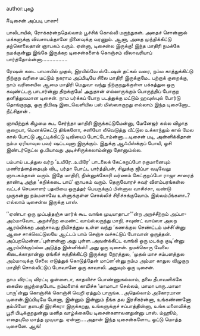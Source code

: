 author:புகழ்

#டிசைன் அப்படி பாஸு!

பாலிடாயில், ரோக்கர்ன்றதெல்லாம் பூச்சிக் கொல்லி மருந்துகள். அதைச் சொன்னால் மக்களுக்கு விவசாயம்தானே நினைவுக்கு வரணும். ஆனா, அதை முந்திக்கிட்டு தற்கொலைதான் ஞாபகம் வரும். ஏன்னா, டிசைன்ல இருக்கு! இந்த மாதிரி நமக்கே நமக்குன்னு இங்கே இருக்கற டிசைன்களைக் கொஞ்சம் விலாவரியாப் பார்த்தோம்ன்னா.................

ரேஷன் கடை பாமாயில் முதல், இரயில்வே ஸ்டேஷன் தட்கல் வரை, நம்ம காத்துக்கிட்டு நிற்குற வரிசை மட்டும் நகராம அப்பிடியே சிலை மாதிரி இருக்குமே.. பற்றாக் குறைக்கு, நாம் வரிசையில ஆமை மாதிரி மெதுவா வந்து நிற்குறதுக்குள்ள பக்கத்துல ஒரு கவுண்ட்டரு பாடார்ன்னு திறக்குமே! அதுதான் எல்லாருக்கும் பொருந்திப் போகுற தனித்துவமான டிசைன். நாம பர்க்கப் போற படத்துக்கு மட்டும் ஹவுஸ்புல் போர்டு தொங்குறது, ஒரு நிமிஷ இடைவெளியில பஸ் மிஸ்ஸாகுறது எல்லாம் இந்த டிசைனோட நீட்சிதான் .

ஞாயிற்றுக் கிழமை கூட சேர்ந்தா மாதிரி இருக்கட்டுமேன்னு, மேனேஜர் கல்ல விழாத குறையா, மெனக்கெட்டு திங்களோ, சனியோ லீவெடுத்து வீட்டுல உக்காந்தும் கால் மேல கால் போட்டு ஆட்டிக்கிட்டு டிவியைப் போட்டோம்ன்னா....டிசைன் படி, அன்னிக்கிதான் நம்ம ஏரியாவுல பவர் ஷட்டவுனா இருக்கும். இதுக்கு ஆஃபீஸ்க்குப் போயி, ஓசி இண்டர்நெட்ல ஓ.பியாவது அடிச்சிருக்கலாம்ன்னு தோனும்ல்ல.

பம்பாய் படத்துல வர்ற  ‘உயிரே..உயிரே’ பாடலைக் கேட்கறப்போ ரகுமானையும் மணிரத்னத்தையும் விட, பர்தா போட்ட பார்த்திபன், சிலுக்கு ஜிப்பா வடிவேலு ஞாபகம்தான் வரும். இதே மாதிரி, நின்னுக்கோரி வர்ணம் கேட்குறப்போ ராஜா சாரைத் தாண்டி அந்த ’கறிக்கடை பாய்’ ஞாபகம் வரும். தெருவோரச் சுவர் விளம்பரங்கள்ல வட்டச் செயலாளர் பதவியை ஒருத்தர் பெயருக்குப் பின்னால வாசிச்சா, வண்டு முருகன்னு நம்மளாவே உள்ளுக்குள்ள சொல்லிச் சிரிச்சுக்குவோம். இல்லம்பீங்களா..? எல்லாம் டிசைன்ல இருக்கு பாஸ்.

’’ஏண்டா ஒரு முப்பத்தஞ்சு மார்க் கூட வாங்க முடியாதாடா’”ன்ற அறச்சீற்றம் அப்பா-அம்மாவோட அறச்சீற்ற மைண்ட் வாய்ஸ்லருந்து மாறி, சவுண்ட் வாய்ஸா அலற ஆரம்பிக்கற அஞ்சாவது நிமிசத்துல  உள்ள வந்து ‘கணக்குல செண்ட்டம் மச்சி’ன்னு ஆசை சாக்லெட்டுலயே ஆட்டம் பாம் செஞ்சு வச்சுட்டுப் போவான் ஒருத்தன். அப்பறமென்ன..’புள்ளன்னா அது புள்ள..அவன்க்கிட்ட வாங்கி ஒரு மடக்கு குடி’ன்னு ஆரம்பிக்கும்ல்ல அடுத்த இன்னிங்ஸ்!  அது ஒரு டிசைன்.  நமக்கொரு வேலை கிடைக்காதான்னு ஏங்கிச் சுத்திக்கிட்டு இருக்கற நேரத்துல, ’முதல் மாச சம்பளத்துல அம்மாவுக்கு சேலை எடுத்துக் கொடுத்தேன் மாப்ள’ன்னு நம்ம அம்மா காதுல விழுகுற மாதிரி சொல்லிட்டுப் போவானே ஒரு காவாலி. அதுவும் ஒரு டிசைன்.

நாம விரட்டி விரட்டி ஒன்சைடா, காதலிச்ச பொண்ணுகல்லாம், தலை தீபாவளிக்கே கையில குழந்தையோட நம்மளைக் காமிச்சு ‘மாமாடா செல்லம், மாமா பாரு..மாமா பாரு’ன்னு கொஞ்சிக் கொஞ்சி வெறி ஏத்தும் பாருங்க...அதெல்லாம் அகோரமான டிசைன்.இப்பிடியே போனா, இன்னும் இன்னும் நீங்க தல இரசிகர்ன்னா, உங்கண்ணனோ தம்பியோ தளபதி இரசிகரா இருக்கறது, உங்களுக்குச் சப்பாத்தின்னா, உங்க மனைவிக்கு பூரி பிடிக்குறதுன்னு மனித வாழ்க்கையே டிசைன்களாலனதுன்னு பாஸ். ம்ஹூம், எதையுமே மாத்த முடியாது. ஏன்னா....அதான் இந்த டிசைன்களோட ஒட்டு மொத்த டிசைனே. ஆங்!
